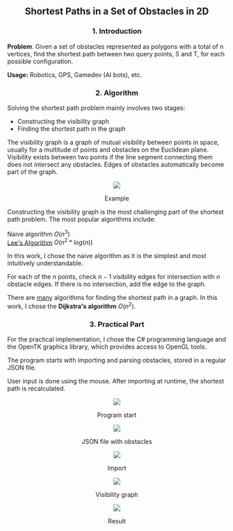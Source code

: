 ## <p align="center">Shortest Paths in a Set of Obstacles in 2D </p>

### <p align="center">1.  Introduction</p>

**Problem**. Given a set of obstacles represented as polygons with a total of n vertices, find the shortest path between two query points, S and T, for each possible configuration.

**Usage:** Robotics, GPS, Gamedev (AI bots), etc.

### <p align="center">2. Algorithm</p>

Solving the shortest path problem mainly involves two stages:

<ul>  
<li>Constructing the visibility graph</li>  
<li>Finding the shortest path in the graph</li>  
</ul>

The visibility graph is a graph of mutual visibility between points in space, usually for a multitude of points and obstacles on the Euclidean plane. Visibility exists between two points if the line segment connecting them does not intersect any obstacles. Edges of obstacles automatically become part of the graph.

<p align="center">
  <img src="https://github.com/DenDunno/ComputationalGeometry/blob/master/Report/graph.png?raw=true"/>
</p>

<p align="center">Example</p>

Constructing the visibility graph is the most challenging part of the shortest path problem. The most popular algorithms include:

Naive algorithm $O(n^3)$	
[Lee's Algorithm](http://www.science.smith.edu/~istreinu/Teaching/Courses/274/Spring98/Projects/Philip/fp/algVisibility.htm) $O(n^2*log(n))$

In this work, I chose the naive algorithm as it is the simplest and most intuitively understandable.

For each of the $n$ points, check $n - 1$ visibility edges for intersection with $n$ obstacle edges. If there is no intersection, add the edge to the graph.

There are [many](https://uk.wikipedia.org/wiki/%D0%97%D0%B0%D0%B4%D0%B0%D1%87%D0%B0_%D0%BF%D1%80%D0%BE_%D0%BD%D0%B0%D0%B9%D0%BA%D0%BE%D1%80%D0%BE%D1%82%D1%88%D0%B8%D0%B9_%D1%88%D0%BB%D1%8F%D1%85) algorithms for finding the shortest path in a graph. In this work, I chose the **Dijkstra's algorithm** $O(n^2)$.


### <p align="center">3. Practical Part</p>

For the practical implementation, I chose the C# programming language and the OpenTK graphics library, which provides access to OpenGL tools.

The program starts with importing and parsing obstacles, stored in a regular JSON file.

User input is done using the mouse. After importing at runtime, the shortest path is recalculated.

<p align="center">
  <img src="https://github.com/DenDunno/ComputationalGeometry/blob/master/Report/Screenshot_1.png?raw=true"/>
</p>
<p align="center">Program start</p>
<p align="center">
  <img src="https://github.com/DenDunno/ComputationalGeometry/blob/master/Report/Screenshot_2.png?raw=true"/>
</p>
<p align="center">JSON file with obstacles</p>
<p align="center">
  <img src="https://github.com/DenDunno/ComputationalGeometry/blob/master/Report/Screenshot_3.png?raw=true"/>
</p>
<p align="center">Import</p>
<p align="center">
  <img src="https://github.com/DenDunno/ComputationalGeometry/blob/master/Report/Screenshot_5.png?raw=true"/>
</p>
<p align="center">Visibility graph</p>
<p align="center">
  <img src="https://github.com/DenDunno/ComputationalGeometry/blob/master/Report/Gif2.gif?raw=true"/>
</p>
<p align="center">Result</p>
